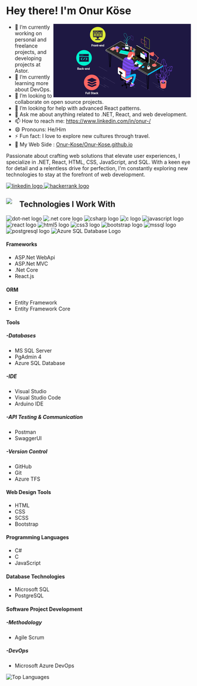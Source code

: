 
<h1 align="left">Hey there! I'm Onur Köse</h1>
<img margin-top="8%" align="right" height="200" src="https://raw.githubusercontent.com/majdimokhtar/github-images/main/rightimagemajdigithub.gif?token=GHSAT0AAAAAABUZ7SAQ6CWAJ3EWM7P3WSBUY3GNLNQ"  />

- 🔭 I’m currently working on personal and freelance projects, and developing projects at Astor.
- 🌱 I’m currently learning more about DevOps.
- 👯 I’m looking to collaborate on open source projects.
- 🤔 I’m looking for help with advanced React patterns.
- 💬 Ask me about anything related to .NET, React, and web development.
- 📫 How to reach me: https://www.linkedin.com/in/onur-/
- 😄 Pronouns: He/Him
- ⚡ Fun fact: I love to explore new cultures through travel.
- 🛜 My Web Side : [Onur-Kose/Onur-Kose.github.io](https://onur-kose.github.io/)


Passionate about crafting web solutions that elevate user experiences, I specialize in .NET, React, HTML, CSS, JavaScript, and SQL. With a keen eye for detail and a relentless drive for perfection, I'm constantly exploring new technologies to stay at the forefront of web development.

<div align="left">
  <a href="https://www.linkedin.com/in/onur-/" target="_blank">
    <img src="https://raw.githubusercontent.com/maurodesouza/profile-readme-generator/master/src/assets/icons/social/linkedin/default.svg" width="52" height="40" alt="linkedin logo"  />
  </a>
  <a href="https://www.hackerrank.com/profile/eemkoseonur" target="_blank">
    <img src="https://raw.githubusercontent.com/maurodesouza/profile-readme-generator/master/src/assets/icons/social/hackerrank/default.svg" width="52" height="40" alt="hackerrank logo"  />
  </a>
</div>
<div style="display: flex; align-items: center;">
  <img src="https://media2.giphy.com/media/QssGEmpkyEOhBCb7e1/giphy.gif?cid=ecf05e47a0n3gi1bfqnqtmob8g9aid1oyj2wr3ds3smg700b&rid=giphy.gif" style="height: 1.5em; margin-right: 20px;" />
  <h2>Technologies I Work With</h2>
</div>

<div align="left">
<div align="left">
  <img src="https://camo.githubusercontent.com/ffd36f58644a0becb0773b8c7a3d772b12d978351528fdaf889d6831c6dae434/68747470733a2f2f63646e2e6a7364656c6976722e6e65742f67682f64657669636f6e732f64657669636f6e2f69636f6e732f646f742d6e65742f646f742d6e65742d6f726967696e616c2e737667" height="40" width="52" alt="dot-net logo" />
  <img src="https://cdn.jsdelivr.net/gh/devicons/devicon/icons/dotnetcore/dotnetcore-original.svg" height="40" width="52" alt=".net core logo" />
  <img src="https://cdn.jsdelivr.net/gh/devicons/devicon/icons/csharp/csharp-original.svg" height="40" width="52" alt="csharp logo" />
  <img src="https://cdn.jsdelivr.net/gh/devicons/devicon/icons/c/c-original.svg" height="40" width="52" alt="c logo" />
  <img src="https://cdn.jsdelivr.net/gh/devicons/devicon/icons/javascript/javascript-original.svg" height="40" width="52" alt="javascript logo" />
  <img src="https://cdn.jsdelivr.net/gh/devicons/devicon/icons/react/react-original.svg" height="40" width="52" alt="react logo" />
  <img src="https://cdn.jsdelivr.net/gh/devicons/devicon/icons/html5/html5-original.svg" height="40" width="52" alt="html5 logo" />
  <img src="https://cdn.jsdelivr.net/gh/devicons/devicon/icons/css3/css3-original.svg" height="40" width="52" alt="css3 logo" />
  <img src="https://cdn.jsdelivr.net/gh/devicons/devicon/icons/bootstrap/bootstrap-original.svg" height="40" width="52" alt="bootstrap logo" />
  <img src="https://cdn.jsdelivr.net/gh/devicons/devicon/icons/microsoftsqlserver/microsoftsqlserver-plain.svg" height="40" width="52" alt="mssql logo" />
  <img src="https://cdn.jsdelivr.net/gh/devicons/devicon/icons/postgresql/postgresql-original.svg" height="40" width="52" alt="postgresql logo" />
  <img src="https://www.svgrepo.com/show/331759/sql-azure.svg" height="40" width="52" alt="Azure SQL Database Logo" />

  

</div>

</div>
</div>

#### Frameworks
- ASP.Net WebApi
- ASP.Net MVC
- .Net Core
- React.js

#### ORM
- Entity Framework
- Entity Framework Core

#### Tools

  ##### -Databases
  - MS SQL Server
  - PgAdmin 4
  - Azure SQL Database
  
  ##### -IDE
  - Visual Studio
  - Visual Studio Code
  - Arduino IDE
  
  ##### -API Testing & Communication
  - Postman
  - SwaggerUI
  
  ##### -Version Control
  - GitHub
  - Git
  - Azure TFS

#### Web Design Tools
- HTML
- CSS
- SCSS
- Bootstrap

#### Programming Languages
- C#
- C
- JavaScript

#### Database Technologies
- Microsoft SQL
- PostgreSQL

#### Software Project Development

##### -Methodology
- Agile Scrum

##### -DevOps
- Microsoft Azure DevOps

<div align="left">
  <img src="https://github-readme-stats.vercel.app/api/top-langs/?username=Onur-Kose&layout=compact&theme=dracula" height="250" alt="Top Languages" />
</div>
